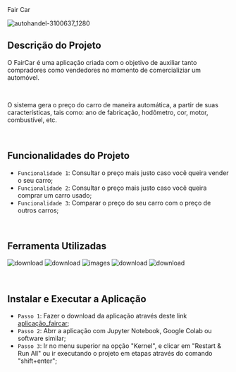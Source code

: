 <div align="center>![logo_faircar](https://github.com/ingoreichertjr/car_predictions/assets/80931224/92e76b57-19b5-4f15-89de-2ec4fc70fcfe)</div>

<h1 align="center"> Fair Car </h1>

![autohandel-3100637_1280](https://github.com/ingoreichertjr/car_predictions/assets/80931224/278559ef-414b-40cc-9a7f-71aa1d2a5ef2)


<h2>Descrição do Projeto</h2>
O FairCar é uma aplicação criada com o objetivo de auxiliar tanto compradores como vendedores no momento de comercializiar um automóvel. 


&nbsp;


O sistema gera o preço do carro de maneira automática, a partir de suas características, tais como: ano de fabricação, hodômetro, cor, motor, combustível, etc.


&nbsp;


<h2>Funcionalidades do Projeto</h2>

- `Funcionalidade 1`: Consultar o preço mais justo caso você queira vender o seu carro;
- `Funcionalidade 2`: Consultar o preço mais justo caso você queira comprar um carro usado;
- `Funcionalidade 3`: Comparar o preço do seu carro com o preço de outros carros;


&nbsp;


<h2>Ferramenta Utilizadas</h2>

![download](https://github.com/ingoreichertjr/car_predictions/assets/80931224/63bfa744-211e-460d-a0fe-a7d10333edf5)
![download](https://github.com/ingoreichertjr/car_predictions/assets/80931224/a0ac0ad7-6b06-4ecb-8781-64b14eb95a14)
![images](https://github.com/ingoreichertjr/car_predictions/assets/80931224/2afb9ba5-90ad-4d42-8caa-bb51b7de31a6)
![download](https://github.com/ingoreichertjr/car_predictions/assets/80931224/21f9a4a6-290c-49f6-b3b5-9ab20227ade7)
![download](https://github.com/ingoreichertjr/car_predictions/assets/80931224/0344e332-ad4d-46a0-b9c1-f1d7f3e00980)


&nbsp;


<h2>Instalar e Executar a Aplicação</h2>

- `Passo 1`: Fazer o download da aplicação através deste link [aplicação_faircar](https://github.com/ingoreichertjr/car_predictions/blob/main/Modelo_Preditivo.ipynb);
- `Passo 2`: Abrr a aplicação com Jupyter Notebook, Google Colab ou software similar;
- `Passo 3`: Ir no menu superior na opção "Kernel", e clicar em "Restart & Run All" ou ir executando o projeto em etapas através do comando "shift+enter"; 
